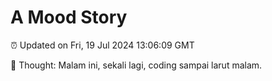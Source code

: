 # A Mood Story

⏰ Updated on Fri, 19 Jul 2024 13:06:09 GMT

💭 Thought: Malam ini, sekali lagi, coding sampai larut malam.

